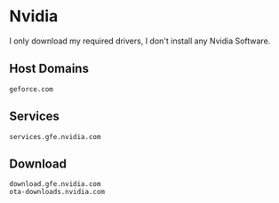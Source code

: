 # Nvidia

I only download my required drivers, I don't install any Nvidia Software.

## Host Domains

```
geforce.com
```

## Services

```
services.gfe.nvidia.com
```

## Download

```
download.gfe.nvidia.com
ota-downloads.nvidia.com
```

